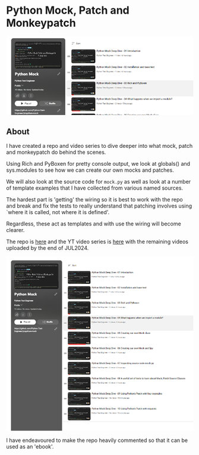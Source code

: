 # Python Mock, Patch and Monkeypatch

![YouTube Mock](../images/yt-mock-aside.png "Mock")


## About

I have created a repo and video series to dive deeper into what mock, patch and monkeypatch do behind the scenes.

Using Rich and PyBoxen for pretty console output, we look at globals() and sys.modules to see how we can create our own mocks and patches.

We will also look at the source code for `mock.py` as well as look at a number of template examples that I have collected from various named sources.

The hardest part is 'getting' the wiring so it is best to work with the repo and break and fix the tests to really understand that patching involves using `where it is called, not where it is defined'.

Regardless, these act as templates and with use the wiring will become clearer.

The repo is [here](https://github.com/Python-Test-Engineer/yt-python-mock) and the YT video series is [here](https://www.youtube.com/playlist?list=PLsszRSbzjyvlLRuCuj0KqZzEBEHK0_H7g) with the remaining videos uploaded by the end of JUL2024.

![Current series](../images/yt-mock.png "YT Mock Series")

I have endeavoured to make the repo heavily commented so that it can be used as an 'ebook'.

<br>
